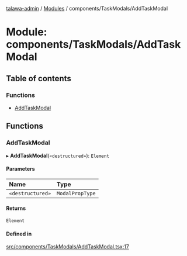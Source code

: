 [talawa-admin](../README.md) / [Modules](../modules.md) / components/TaskModals/AddTaskModal

# Module: components/TaskModals/AddTaskModal

## Table of contents

### Functions

- [AddTaskModal](components_TaskModals_AddTaskModal.md#addtaskmodal)

## Functions

### AddTaskModal

▸ **AddTaskModal**(`«destructured»`): `Element`

#### Parameters

| Name | Type |
| :------ | :------ |
| `«destructured»` | `ModalPropType` |

#### Returns

`Element`

#### Defined in

[src/components/TaskModals/AddTaskModal.tsx:17](https://github.com/PalisadoesFoundation/talawa-admin/blob/de1d4ad/src/components/TaskModals/AddTaskModal.tsx#L17)
